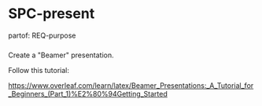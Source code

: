 # SPC-present
partof: REQ-purpose
###

Create a "Beamer" presentation.

Follow this tutorial:

https://www.overleaf.com/learn/latex/Beamer_Presentations:_A_Tutorial_for_Beginners_(Part_1)%E2%80%94Getting_Started
